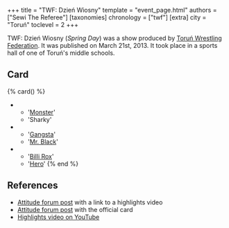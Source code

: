 +++
title = "TWF: Dzień Wiosny"
template = "event_page.html"
authors = ["Sewi The Referee"]
[taxonomies]
chronology = ["twf"]
[extra]
city = "Toruń"
toclevel = 2
+++

TWF: Dzień Wiosny (_Spring Day_) was a show produced by [Toruń Wrestling Federation](@/o/twf.md). It was published on March 21st, 2013. It took place in a sports hall of one of Toruń's middle schools. 

## Card

{% card() %}
- - '[Monster](@/w/chris-hunter.md)'
  - 'Sharky'
- - '[Gangsta](@/w/jay-revolt.md)'
  - '[Mr. Black](@/w/mr-black.md)'
- - '[Billi Rox](@/w/corin-mear.md)'
  - '[Hero](@/w/pj-blake.md)'
{% end %}

## References

* [Attitude forum post](https://forum.wrestling.pl/topic/32429-highlights-pokaz-twf-210313-dzień-wiosny) with a link to a highlights video
* [Attitude forum post](https://forum.wrestling.pl/topic/32436-pokaz-twf-czyli-dzień-wiosny-gimnazjum-nr-9-210313/#comment-314273) with the official card
* [Highlights video on YouTube](https://www.youtube.com/watch?v=bTzrO21U5eQ)
